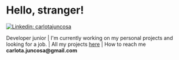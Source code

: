 # Hello, stranger!

[![Linkedin: carlotajuncosa](https://img.shields.io/badge/-carlotajuncosa-blue?style=flat-square&logo=Linkedin&logoColor=white&link=https://www.linkedin.com/in/carlota-juncosa)](https://www.linkedin.com/in/carlota-juncosa)
<p align="left">Developer junior | I'm currently working on my personal projects and looking for a job. | All my projects <a href="https://github.com/carlotajuncosa?tab=repositories" target="_blank">here</a> | How to reach me <strong>carlota.juncosa@gmail.com</strong></p>
